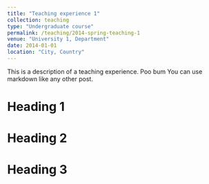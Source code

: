 ```yaml
---
title: "Teaching experience 1"
collection: teaching
type: "Undergraduate course"
permalink: /teaching/2014-spring-teaching-1
venue: "University 1, Department"
date: 2014-01-01
location: "City, Country"
---
```


This is a description of a teaching experience. Poo bum You can use markdown like any other post.

Heading 1
======

Heading 2
======

Heading 3
======